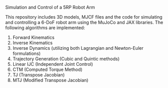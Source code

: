 Simulation and Control of a 5RP Robot Arm

This repository includes 3D models, MJCF files and the code for simulating and controlling a 6-DoF robot arm
using the MuJoCo and JAX libraries. The following algorithms are implemented:

1) Forward Kinematics
2) Inverse Kinematics
3) Inverse Dynamics (utilizing both Lagrangian and Newton-Euler formulations)
4) Trajectory Generation (Cubic and Quintic methods)
5) Linear IJC (Independent Joint Control)
6) CTM (Computed Torque Method)
7) TJ (Transpose Jacobian)
8) MTJ (Modified Transpose Jacobian)
